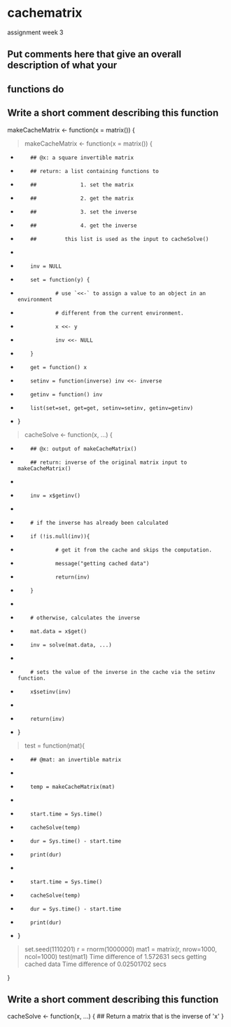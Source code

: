 # cachematrix
assignment week 3
## Put comments here that give an overall description of what your
## functions do

## Write a short comment describing this function

makeCacheMatrix <- function(x = matrix()) {
> makeCacheMatrix <- function(x = matrix()) {
+         ## @x: a square invertible matrix
+         ## return: a list containing functions to
+         ##              1. set the matrix
+         ##              2. get the matrix
+         ##              3. set the inverse
+         ##              4. get the inverse
+         ##         this list is used as the input to cacheSolve()
+         
+         inv = NULL
+         set = function(y) {
+                 # use `<<-` to assign a value to an object in an environment 
+                 # different from the current environment. 
+                 x <<- y
+                 inv <<- NULL
+         }
+         get = function() x
+         setinv = function(inverse) inv <<- inverse 
+         getinv = function() inv
+         list(set=set, get=get, setinv=setinv, getinv=getinv)
+ }
> 
> cacheSolve <- function(x, ...) {
+         ## @x: output of makeCacheMatrix()
+         ## return: inverse of the original matrix input to makeCacheMatrix()
+         
+         inv = x$getinv()
+         
+         # if the inverse has already been calculated
+         if (!is.null(inv)){
+                 # get it from the cache and skips the computation. 
+                 message("getting cached data")
+                 return(inv)
+         }
+         
+         # otherwise, calculates the inverse 
+         mat.data = x$get()
+         inv = solve(mat.data, ...)
+         
+         # sets the value of the inverse in the cache via the setinv function.
+         x$setinv(inv)
+         
+         return(inv)
+ }
> test = function(mat){
+         ## @mat: an invertible matrix
+         
+         temp = makeCacheMatrix(mat)
+         
+         start.time = Sys.time()
+         cacheSolve(temp)
+         dur = Sys.time() - start.time
+         print(dur)
+         
+         start.time = Sys.time()
+         cacheSolve(temp)
+         dur = Sys.time() - start.time
+         print(dur)
+ }
> set.seed(1110201)
> r = rnorm(1000000)
> mat1 = matrix(r, nrow=1000, ncol=1000)
> test(mat1)
Time difference of 1.572631 secs
getting cached data
Time difference of 0.02501702 secs
> 

}


## Write a short comment describing this function

cacheSolve <- function(x, ...) {
        ## Return a matrix that is the inverse of 'x'
}
